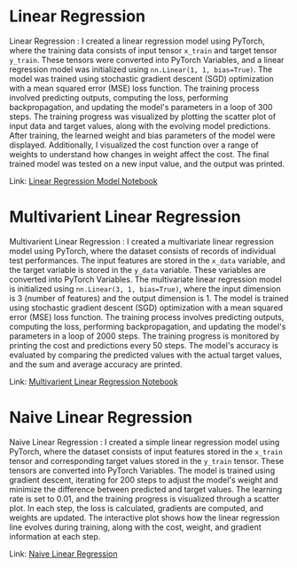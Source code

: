 #  Linear Regression 


Linear Regression :
                           I created a linear regression model using PyTorch, where the training data consists of input tensor `x_train` and target tensor `y_train`. These tensors were converted into PyTorch Variables, and a linear regression model was initialized using `nn.Linear(1, 1, bias=True)`. The model was trained using stochastic gradient descent (SGD) optimization with a mean squared error (MSE) loss function. The training process involved predicting outputs, computing the loss, performing backpropagation, and updating the model's parameters in a loop of 300 steps. The training progress was visualized by plotting the scatter plot of input data and target values, along with the evolving model predictions. After training, the learned weight and bias parameters of the model were displayed. Additionally, I visualized the cost function over a range of weights to understand how changes in weight affect the cost. The final trained model was tested on a new input value, and the output was printed.

Link: 
[Linear Regression Model Notebook](https://github.com/ranzeet013/Deep_Learning_with_PyTorch/tree/main/4%2C%20Linear%20Regressions/Linear%20Regression%20Model)



#  Multivarient Linear Regression


Multivarient Linear Regression :
                    I created a multivariate linear regression model using PyTorch, where the dataset consists of records of individual test performances. The input features are stored in the `x_data` variable, and the target variable is stored in the `y_data` variable. These variables are converted into PyTorch Variables. The multivariate linear regression model is initialized using `nn.Linear(3, 1, bias=True)`, where the input dimension is 3 (number of features) and the output dimension is 1. The model is trained using stochastic gradient descent (SGD) optimization with a mean squared error (MSE) loss function. The training process involves predicting outputs, computing the loss, performing backpropagation, and updating the model's parameters in a loop of 2000 steps. The training progress is monitored by printing the cost and predictions every 50 steps. The model's accuracy is evaluated by comparing the predicted values with the actual target values, and the sum and average accuracy are printed.

Link:
[Multivarient Linear Regression Notebook](https://github.com/ranzeet013/Deep_Learning_with_PyTorch/tree/main/4%2C%20Linear%20Regressions/Multivarient%20Linear%20Model)


# Naive Linear Regression


Naive Linear Regression :
             I created a simple linear regression model using PyTorch, where the dataset consists of input features stored in the `x_train` tensor and corresponding target values stored in the `y_train` tensor. These tensors are converted into PyTorch Variables. The model is trained using gradient descent, iterating for 200 steps to adjust the model's weight and minimize the difference between predicted and target values. The learning rate is set to 0.01, and the training progress is visualized through a scatter plot. In each step, the loss is calculated, gradients are computed, and weights are updated. The interactive plot shows how the linear regression line evolves during training, along with the cost, weight, and gradient information at each step.

Link:
[Naive Linear Regression](https://github.com/ranzeet013/Deep_Learning_with_PyTorch/tree/main/4%2C%20Linear%20Regressions/Naive%20Linear%20Regression)
